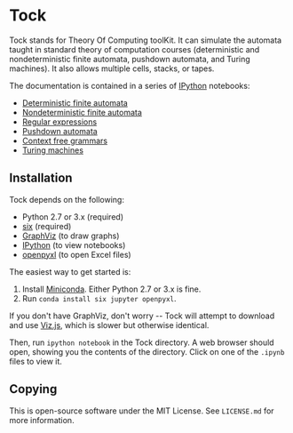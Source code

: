 Tock
====

Tock stands for Theory Of Computing toolKit. It can simulate the
automata taught in standard theory of computation courses
(deterministic and nondeterministic finite automata, pushdown
automata, and Turing machines). It also allows multiple cells, stacks,
or tapes.

The documentation is contained in a series of [IPython] notebooks:

- [Deterministic finite automata](DFAs.ipynb)
- [Nondeterministic finite automata](NFAs.ipynb)
- [Regular expressions](Regexps.ipynb)
- [Pushdown automata](PDAs.ipynb)
- [Context free grammars](CFGs.ipynb)
- [Turing machines](TMs.ipynb)

Installation
------------

Tock depends on the following:

- Python 2.7 or 3.x (required)
- [six] (required)
- [GraphViz] (to draw graphs)
- [IPython] (to view notebooks)
- [openpyxl] (to open Excel files)

The easiest way to get started is:

1. Install [Miniconda]. Either Python 2.7 or 3.x is fine.
2. Run `conda install six jupyter openpyxl`.

If you don't have GraphViz, don't worry -- Tock will attempt to
download and use [Viz.js], which is slower but otherwise identical.

Then, run `ipython notebook` in the Tock directory. A web browser
should open, showing you the contents of the directory. Click on one
of the `.ipynb` files to view it.

[six]: https://pypi.python.org/pypi/six
[openpyxl]: https://pypi.python.org/pypi/openpyxl
[Miniconda]: http://conda.pydata.org/miniconda.html
[IPython]: http://ipython.org
[Graphviz]: http://www.graphviz.org
[Viz.js]: http://github.com/mdaines/viz.js

Copying
-------

This is open-source software under the MIT License. See `LICENSE.md`
for more information.

